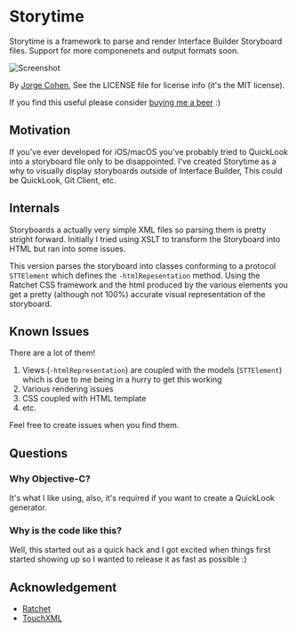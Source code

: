 # Storytime <a href="https://itunes.apple.com/us/app/storytime-viewer/id1364001518?mt=8" style="display:inline-block;overflow:hidden;background:url(https://linkmaker.itunes.apple.com/assets/shared/badges/en-us/appstore-lrg.svg) no-repeat;width:135px;height:40px;background-size:contain;"></a>

Storytime is a framework to parse and render Interface Builder Storyboard files.
Support for more componenets and output formats soon.

![Screenshot](https://github.com/hezi/Storytime/raw/master/screenshot.png "Screenshot")

By [Jorge Cohen](http://twitter.com/jorgewritescode), See the LICENSE file for license info (it's the MIT license).

If you find this useful please consider [buying me a beer](http://paypal.me/jorgecohen) :) 

## Motivation
If you've ever developed for iOS/macOS you've probably tried to QuickLook into a storyboard file only to be disappointed.
I've created Storytime as a why to visually display storyboards outside of Interface Builder, This could be QuickLook, Git Client, etc.

## Internals
Storyboards a actually very simple XML files so parsing them is pretty stright forward.
Initially I tried using XSLT to transform the Storyboard into HTML but ran into some issues.

This version parses the storyboard into classes conforming to a protocol `STTElement` which defines the `-htmlRepesentation` method.
Using the Ratchet CSS framework and the html produced by the various elements you get a pretty (although not 100%) accurate visual representation of the storyboard.

## Known Issues
There are a lot of them!

1. Views (`-htmlRepresentation`) are coupled with the models (`STTElement`) which is due to me being in a hurry to get this working
2. Various rendering issues
3. CSS coupled with HTML template
4. etc.

Feel free to create issues when you find them.

## Questions

### Why Objective-C?
It's what I like using, also, it's required if you want to create a QuickLook generator.

### Why is the code like this?
Well, this started out as a quick hack and I got excited when things first started showing up so I wanted to release it as fast as possible :)

## Acknowledgement

* [Ratchet](https://github.com/twbs/ratchet)
* [TouchXML](https://github.com/TouchCode/TouchXML)
